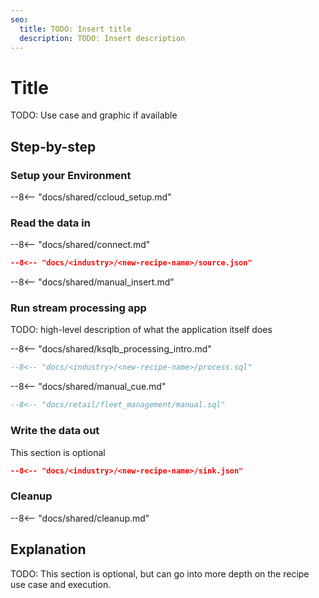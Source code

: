 ```yaml
---
seo:
  title: TODO: Insert title
  description: TODO: Insert description
---
```


# Title

TODO: Use case and graphic if available

## Step-by-step

### Setup your Environment

--8<-- "docs/shared/ccloud_setup.md"

### Read the data in

--8<-- "docs/shared/connect.md"

```json
--8<-- "docs/<industry>/<new-recipe-name>/source.json"
```

--8<-- "docs/shared/manual_insert.md"

### Run stream processing app

TODO: high-level description of what the application itself does

--8<-- "docs/shared/ksqlb_processing_intro.md"

```sql
--8<-- "docs/<industry>/<new-recipe-name>/process.sql"
```

--8<-- "docs/shared/manual_cue.md"

```sql
--8<-- "docs/retail/fleet_management/manual.sql"
```

### Write the data out

This section is optional

```json
--8<-- "docs/<industry>/<new-recipe-name>/sink.json"
```

### Cleanup

--8<-- "docs/shared/cleanup.md"

## Explanation

TODO: This section is optional, but can go into more depth on the recipe use case and execution.
